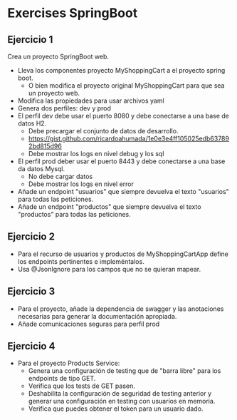 # Exercises SpringBoot

## Ejercicio 1
Crea un proyecto SpringBoot web.
- Lleva los componentes proyecto MyShoppingCart a el proyecto spring boot. 
	- O bien modifica el proyecto original MyShoppingCart para que sea un proyecto web.
- Modifica las propiedades para usar archivos yaml
- Genera dos perfiles: dev y prod
- El perfil dev debe usar el puerto 8080 y debe conectarse a una base de datos H2. 
	- Debe precargar el conjunto de datos de desarrollo.
	- https://gist.github.com/ricardoahumada/1e0e3e4ff105025edb637892bd815d96
	- Debe mostrar los logs en nivel debug y los sql
- El perfil prod deber usar el puerto 8443 y debe conectarse a una base da datos Mysql. 
	- No debe cargar datos
	- Debe mostrar los logs en nivel error
- Añade un endpoint "usuarios" que siempre devuelva el texto "usuarios" para todas las peticiones.
- Añade un endpoint "productos" que siempre devuelva el texto "productos" para todas las peticiones.

## Ejercicio 2
- Para el recurso de usuarios y productos de MyShoppingCartApp define los endpoints pertinentes e impleméntalos.
- Usa @JsonIgnore para los campos que no se quieran mapear.

## Ejercicio 3
- Para el proyecto, añade la dependencia de swagger y las anotaciones necesarias para generar la documentación apropiada.
- Añade comunicaciones seguras para perfil prod

## Ejercicio 4
- Para el proyecto Products Service: 
	- Genera una configuración de testing que de "barra libre" para los endpoints de tipo GET.
	- Verifica que los tests de GET pasen.
	- Deshabilita la configuración de seguridad de testing anterior y generar una configuración en testing con usuarios en memoria.
	- Verifica que puedes obtener el token para un usuario dado.